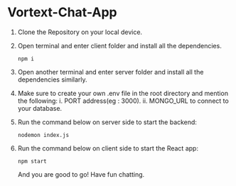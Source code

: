 # Vortext-Chat-App
1. Clone the Repository on your local device.
2. Open terminal and enter client folder and install all the dependencies.
   
   ```
   npm i
   ```
3. Open another terminal and enter server folder and install all the dependencies similarly.
4. Make sure to create your own .env file in the root directory and mention the following:
   i. PORT address(eg : 3000).
   ii. MONGO_URL to connect to your database.
5. Run the command below on server side to start the backend:
   
   ```
   nodemon index.js
   ```
6. Run the command below on client side to start the React app:
   
   ```
   npm start
   ```
   And you are good to go! Have fun chatting.
